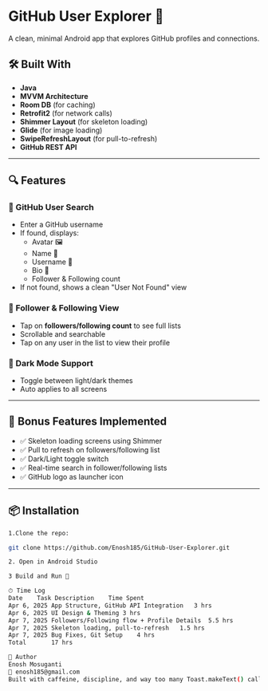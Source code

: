 # GitHub User Explorer 🚀

A clean, minimal Android app that explores GitHub profiles and connections.

## 🛠 Built With
- **Java**
- **MVVM Architecture**
- **Room DB** (for caching)
- **Retrofit2** (for network calls)
- **Shimmer Layout** (for skeleton loading)
- **Glide** (for image loading)
- **SwipeRefreshLayout** (for pull-to-refresh)
- **GitHub REST API**

---

## 🔍 Features

### 🔎 GitHub User Search
- Enter a GitHub username
- If found, displays:
  - Avatar 🖼
  - Name 👤
  - Username 🧾
  - Bio 🧬
  - Follower & Following count
- If not found, shows a clean "User Not Found" view

### 👥 Follower & Following View
- Tap on **followers/following count** to see full lists
- Scrollable and searchable
- Tap on any user in the list to view their profile

### 🌙 Dark Mode Support
- Toggle between light/dark themes
- Auto applies to all screens

---

## 🌟 Bonus Features Implemented
- ✅ Skeleton loading screens using Shimmer
- ✅ Pull to refresh on followers/following list
- ✅ Dark/Light toggle switch
- ✅ Real-time search in follower/following lists
- ✅ GitHub logo as launcher icon

---

## 📦 Installation

```bash
1.Clone the repo:

git clone https://github.com/Enosh185/GitHub-User-Explorer.git

2. Open in Android Studio

3 Build and Run 🚀

⏱ Time Log
Date	Task Description	Time Spent
Apr 6, 2025	App Structure, GitHub API Integration	3 hrs
Apr 6, 2025	UI Design & Theming	3 hrs
Apr 7, 2025	Followers/Following flow + Profile Details	5.5 hrs
Apr 7, 2025	Skeleton loading, pull-to-refresh	1.5 hrs
Apr 7, 2025	Bug Fixes, Git Setup	4 hrs
Total		17 hrs

🤝 Author
Enosh Mosuganti
📧 enosh185@gmail.com
Built with caffeine, discipline, and way too many Toast.makeText() calls. ☕


